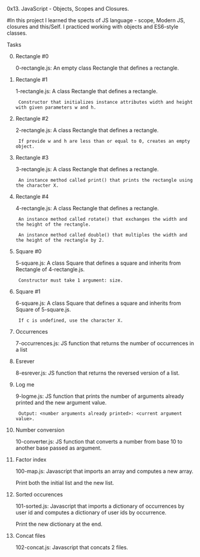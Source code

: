 0x13. JavaScript - Objects, Scopes and Closures.

#In this project I learned the spects of JS language - scope, Modern JS, closures and this/Self. I practiced working with objects and ES6-style classes.


Tasks

0. Rectangle #0

	0-rectangle.js: An empty class Rectangle that defines a rectangle.

1. Rectangle #1

	1-rectangle.js: A class Rectangle that defines a rectangle.

	    Constructor that initializes instance attributes width and height with given parameters w and h.

2. Rectangle #2

	2-rectangle.js: A class Rectangle that defines a rectangle.

	    If provide w and h are less than or equal to 0, creates an empty object.

3. Rectangle #3

	3-rectangle.js: A class Rectangle that defines a rectangle.

	    An instance method called print() that prints the rectangle using the character X.

4. Rectangle #4

	4-rectangle.js: A class Rectangle that defines a rectangle.

	    An instance method called rotate() that exchanges the width and the height of the rectangle.

	    An instance method called double() that multiples the width and the height of the rectangle by 2.

5. Square #0

	5-square.js: A class Square that defines a square and inherits from Rectangle of 4-rectangle.js.

	    Constructor must take 1 argument: size.


6. Square #1

	6-square.js: A class Square that defines a square and inherits from Square of 5-square.js.

	    If c is undefined, use the character X.

7. Occurrences

	7-occurrences.js: JS function that returns the number of occurrences in a list

8. Esrever

	8-esrever.js: JS function that returns the reversed version of a list.

9. Log me

	9-logme.js: JS function that prints the number of arguments already printed and the new argument value.

	    Output: <number arguments already printed>: <current argument value>.

10. Number conversion

	10-converter.js: JS function that converts a number from base 10 to another base passed as argument.

11. Factor index

	100-map.js: Javascript that imports an array and computes a new array.

	Print both the initial list and the new list.

12. Sorted occurences

	101-sorted.js: Javascript that imports a dictionary of occurrences by user id and computes a dictionary of user ids by occurrence.

	Print the new dictionary at the end.

13. Concat files

	102-concat.js: Javascript that concats 2 files.
